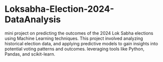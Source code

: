 # Loksabha-Election-2024-DataAnalysis
mini project on predicting the outcomes of the 2024 Lok Sabha elections using Machine Learning techniques. This project involved analyzing historical election data, and applying predictive models to gain insights into potential voting patterns and outcomes. leveraging tools like Python, Pandas, and scikit-learn. 
